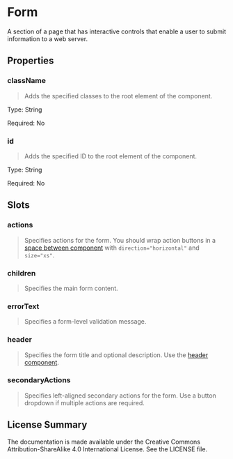 # Form

A section of a page that has interactive controls that enable a user to submit information to a web server.



## Properties



### className

> Adds the specified classes to the root element of the component.

Type: String

Required: No


### id

> Adds the specified ID to the root element of the component.

Type: String

Required: No





## Slots



### actions

> Specifies actions for the form. You should wrap action buttons in a [space between component](space-between.md) with `direction="horizontal"` and `size="xs"`.




### children

> Specifies the main form content.




### errorText

> Specifies a form-level validation message.




### header

> Specifies the form title and optional description. Use the [header component](header.md).




### secondaryActions

> Specifies left-aligned secondary actions for the form. Use a button dropdown if multiple actions are required.









## License Summary

The documentation is made available under the Creative Commons Attribution-ShareAlike 4.0 International License. See the LICENSE file.
